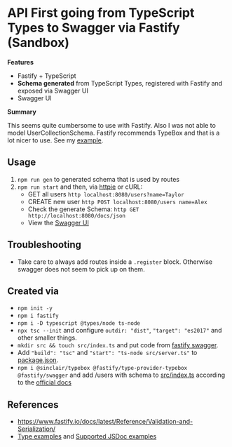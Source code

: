 # API First going from TypeScript Types to Swagger via Fastify (Sandbox)

**Features**

* Fastify + TypeScript
* **Schema generated** from TypeScript Types, registered with Fastify and exposed via Swagger UI
* Swagger UI

**Summary**

This seems quite cumbersome to use with Fastify. Also I was not able to model UserCollectionSchema. Fastify recommends TypeBox and that is a lot nicer to use. See my [example](https://github.com/Richargh/api-first-typebox-to-swagger-via-fastify-npm-ts-sandbox).

## Usage

1. `npm run gen` to generated schema that is used by routes
2. `npm run start` and then, via [httpie](https://httpie.io/) or cURL:
    * GET all users `http localhost:8080/users?name=Taylor`
    * CREATE new user `http POST localhost:8080/users name=Alex`
    * Check the generate Schema: `http GET http://localhost:8080/docs/json`
    * View the [Swagger UI](http://localhost:8080/docs/) 

## Troubleshooting

* Take care to always add routes inside a `.register` block. Otherwise swagger does not seem to pick up on them.

## Created via

* `npm init -y`
* `npm i fastify`
* `npm i -D typescript @types/node ts-node`
* `npx tsc --init` and configure `outdir: "dist"`, `"target": "es2017"` and other smaller things.
* `mkdir src && touch src/index.ts` and put code from [fastify swagger](https://github.com/fastify/fastify-swagger/blob/master/examples/dynamic-swagger.js).
* Add `"build": "tsc"` and `"start": "ts-node src/server.ts"` to [package.json](package.json).
* `npm i @sinclair/typebox @fastify/type-provider-typebox @fastify/swagger` and add /users with schema to [src/index.ts](src/index.ts) according to the [official docs](https://www.fastify.io/docs/latest/Reference/TypeScript/#typebox)

## References

* https://www.fastify.io/docs/latest/Reference/Validation-and-Serialization/
* [Type examples](https://github.com/YousefED/typescript-json-schema/tree/master/example) and [Supported JSDoc examples](https://github.com/YousefED/typescript-json-schema)